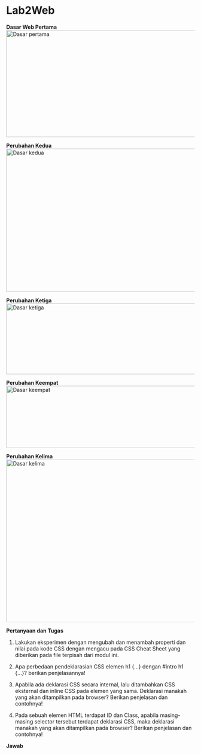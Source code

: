 # Lab2Web
**Dasar Web Pertama**
<img width="657" height="286" alt="Dasar pertama" src="https://github.com/user-attachments/assets/72d735e2-59bf-40ac-9ebd-64f5509eeb6c" />

**Perubahan Kedua**
<img width="657" height="383" alt="Dasar kedua" src="https://github.com/user-attachments/assets/48c7d20b-9388-452c-9dad-7788a95307b4" />

**Perubahan Ketiga**
<img width="653" height="189" alt="Dasar ketiga" src="https://github.com/user-attachments/assets/3aa73dce-30c0-465a-b381-6b3a5800b1b5" />

**Perubahan Keempat**
<img width="657" height="166" alt="Dasar keempat" src="https://github.com/user-attachments/assets/cdc0f15c-f852-406c-9dce-5228d987b0b8" />

**Perubahan Kelima**
<img width="651" height="435" alt="Dasar kelima" src="https://github.com/user-attachments/assets/3880bda9-cc1d-422c-b5ff-e26d17a35a86" />

**Pertanyaan dan Tugas**

1. Lakukan eksperimen dengan mengubah dan menambah properti dan nilai pada kode CSS
dengan mengacu pada CSS Cheat Sheet yang diberikan pada file terpisah dari modul ini.

2. Apa perbedaan pendeklarasian CSS elemen h1 {...} dengan #intro h1 {...}? berikan
penjelasannya!

3. Apabila ada deklarasi CSS secara internal, lalu ditambahkan CSS eksternal dan inline CSS pada
elemen yang sama. Deklarasi manakah yang akan ditampilkan pada browser? Berikan
penjelasan dan contohnya!

4. Pada sebuah elemen HTML terdapat ID dan Class, apabila masing-masing selector tersebut
terdapat deklarasi CSS, maka deklarasi manakah yang akan ditampilkan pada browser?
Berikan penjelasan dan contohnya! 

**Jawab**
